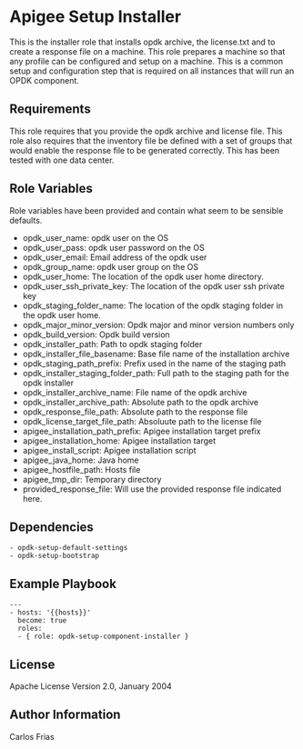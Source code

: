Apigee Setup Installer
======================

This is the installer role that installs opdk archive, the license.txt 
and to create a response file on a machine. This role prepares a machine
so that any profile can be configured and setup on a machine. 
This is a common setup and configuration step that is required on all 
instances that will run an OPDK component. 

Requirements
------------

This role requires that you provide the opdk archive and license file. 
This role also requires that the inventory file be defined with a set of 
groups that would enable the response file to be generated correctly.
This has been tested with one data center. 

Role Variables
--------------

Role variables have been provided and contain what seem to be sensible 
defaults. 

* opdk_user_name: opdk user on the OS
* opdk_user_pass: opdk user password on the OS
* opdk_user_email: Email address of the opdk user
* opdk_group_name: opdk user group on the OS
* opdk_user_home: The location of the opdk user home directory.
* opdk_user_ssh_private_key: The location of the opdk user ssh private key
* opdk_staging_folder_name: The location of the opdk staging folder in the opdk user home.
* opdk_major_minor_version: Opdk major and minor version numbers only
* opdk_build_version: Opdk build version
* opdk_installer_path: Path to opdk staging folder
* opdk_installer_file_basename: Base file name of the installation archive
* opdk_staging_path_prefix: Prefix used in the name of the staging path
* opdk_installer_staging_folder_path: Full path to the staging path for the opdk installer
* opdk_installer_archive_name: File name of the opdk archive
* opdk_installer_archive_path: Absolute path to the opdk archive
* opdk_response_file_path: Absolute path to the response file
* opdk_license_target_file_path: Absoluute path to the license file
* apigee_installation_path_prefix: Apigee installation target prefix
* apigee_installation_home: Apigee installation target 
* apigee_install_script: Apigee installation script
* apigee_java_home: Java home
* apigee_hostfile_path: Hosts file
* apigee_tmp_dir: Temporary directory
* provided_response_file: Will use the provided response file indicated here.

Dependencies
------------

    - opdk-setup-default-settings
    - opdk-setup-bootstrap

Example Playbook
----------------

    ---
    - hosts: '{{hosts}}'
      become: true
      roles:
      - { role: opdk-setup-component-installer }

License
-------

Apache License Version 2.0, January 2004

Author Information
------------------

Carlos Frias
